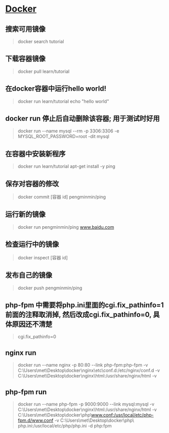 # [Docker](http://www.docker.org.cn/book/docker/what-is-docker-16.html)

## 搜索可用镜像
> docker search tutorial

## 下载容器镜像
> docker pull learn/tutorial

## 在docker容器中运行hello world!
> docker run learn/tutorial echo "hello world"

## docker run 停止后自动删除该容器; 用于测试时好用
> docker run --name mysql --rm -p 3306:3306 -e MYSQL_ROOT_PASSWORD=root -dit mysql

## 在容器中安装新程序
> docker run learn/tutorial apt-get install -y ping

## 保存对容器的修改
> docker commit [容器 id] pengminmin/ping

## 运行新的镜像
> docker run pengminmin/ping www.baidu.com

## 检查运行中的镜像
> docker inspect [容器 id]

## 发布自己的镜像
> docker push pengminmin/ping

## php-fpm 中需要将php.ini里面的cgi.fix_pathinfo=1 前面的注释取消掉, 然后改成cgi.fix_pathinfo=0, 具体原因还不清楚
> cgi.fix_pathinfo=0

## nginx run
> docker run --name nginx -p 80:80 --link php-fpm:php-fpm -v C:\Users\met\Desktop\docker\nginx\etc\conf.d:/etc/nginx/conf.d -v C:\Users\met\Desktop\docker\nginx\html:/usr/share/nginx/html -v        

## php-fpm run
> docker run --name php-fpm -p 9000:9000 --link mysql:mysql -v C:\Users\met\Desktop\docker\nginx\html:/usr/share/nginx/html -v C:\Users\met\Desktop\docker\php\www.conf:/usr/local/etc/php-fpm.d/www.conf -v C:\Users\met\Desktop\docker\php\ php.ini:/usr/local/etc/php/php.ini -d php:fpm
